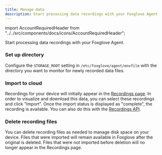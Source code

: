 ```yaml
---
title: Manage data
description: Start processing data recordings with your Foxglove Agent.
---
```


import AccountRequiredHeader from "../../src/components/docs/icons/AccountRequiredHeader";

<AccountRequiredHeader badgeText="Requires Enterprise plan" />

Start processing data recordings with your Foxglove Agent.

### Set up directory

Configure the `STORAGE_ROOT` setting in `/etc/foxglove/agent/envfile` with the directory you want to monitor for newly recorded data files.

### Import to cloud

Recordings for your device will initially appear in the [Recordings page](https://console.foxglove.dev/recordings). In order to visualize and download this data, you can select these recordings and click "Import". Once the import status is displayed as "complete", the recording is available. You can also do this with the [Recordings API](https://docs.foxglove.dev/api/#tag/Recordings/paths/~1recordings~1%7Bid%7D~1import/post).

### Delete recording files

You can delete recording files as needed to manage disk space on your device. Files that were imported will remain available in Foxglove after the original is deleted. Files that were not imported before deletion will no longer appear in the Recordings page.
